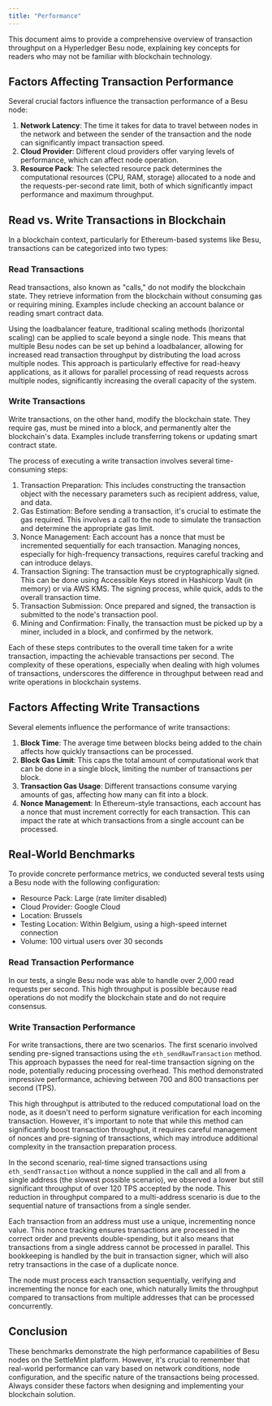 ```yaml
---
title: "Performance"
---
```


This document aims to provide a comprehensive overview of transaction throughput
on a Hyperledger Besu node, explaining key concepts for readers who may not be
familiar with blockchain technology.

## Factors Affecting Transaction Performance

Several crucial factors influence the transaction performance of a Besu node:

1. **Network Latency**: The time it takes for data to travel between nodes in
   the network and between the sender of the transaction and the node can
   significantly impact transaction speed.
2. **Cloud Provider**: Different cloud providers offer varying levels of
   performance, which can affect node operation.
3. **Resource Pack**: The selected resource pack determines the computational
   resources (CPU, RAM, storage) allocated to a node and the requests-per-second
   rate limit, both of which significantly impact performance and maximum
   throughput.

## Read vs. Write Transactions in Blockchain

In a blockchain context, particularly for Ethereum-based systems like Besu,
transactions can be categorized into two types:

### Read Transactions

Read transactions, also known as "calls," do not modify the blockchain state.
They retrieve information from the blockchain without consuming gas or requiring
mining. Examples include checking an account balance or reading smart contract
data.

Using the loadbalancer feature, traditional scaling methods (horizontal scaling)
can be applied to scale beyond a single node. This means that multiple Besu
nodes can be set up behind a loadbalancer, allowing for increased read
transaction throughput by distributing the load across multiple nodes. This
approach is particularly effective for read-heavy applications, as it allows for
parallel processing of read requests across multiple nodes, significantly
increasing the overall capacity of the system.

### Write Transactions

Write transactions, on the other hand, modify the blockchain state. They require
gas, must be mined into a block, and permanently alter the blockchain's data.
Examples include transferring tokens or updating smart contract state.

The process of executing a write transaction involves several time-consuming
steps:

1. Transaction Preparation: This includes constructing the transaction object
   with the necessary parameters such as recipient address, value, and data.
2. Gas Estimation: Before sending a transaction, it's crucial to estimate the
   gas required. This involves a call to the node to simulate the transaction
   and determine the appropriate gas limit.
3. Nonce Management: Each account has a nonce that must be incremented
   sequentially for each transaction. Managing nonces, especially for
   high-frequency transactions, requires careful tracking and can introduce
   delays.
4. Transaction Signing: The transaction must be cryptographically signed. This
   can be done using Accessible Keys stored in Hashicorp Vault (in memory) or
   via AWS KMS. The signing process, while quick, adds to the overall
   transaction time.
5. Transaction Submission: Once prepared and signed, the transaction is
   submitted to the node's transaction pool.
6. Mining and Confirmation: Finally, the transaction must be picked up by a
   miner, included in a block, and confirmed by the network.

Each of these steps contributes to the overall time taken for a write
transaction, impacting the achievable transactions per second. The complexity of
these operations, especially when dealing with high volumes of transactions,
underscores the difference in throughput between read and write operations in
blockchain systems.

## Factors Affecting Write Transactions

Several elements influence the performance of write transactions:

1. **Block Time**: The average time between blocks being added to the chain
   affects how quickly transactions can be processed.
2. **Block Gas Limit**: This caps the total amount of computational work that
   can be done in a single block, limiting the number of transactions per block.
3. **Transaction Gas Usage**: Different transactions consume varying amounts of
   gas, affecting how many can fit into a block.
4. **Nonce Management**: In Ethereum-style transactions, each account has a
   nonce that must increment correctly for each transaction. This can impact the
   rate at which transactions from a single account can be processed.

## Real-World Benchmarks

To provide concrete performance metrics, we conducted several tests using a Besu
node with the following configuration:

- Resource Pack: Large (rate limiter disabled)
- Cloud Provider: Google Cloud
- Location: Brussels
- Testing Location: Within Belgium, using a high-speed internet connection
- Volume: 100 virtual users over 30 seconds

### Read Transaction Performance

In our tests, a single Besu node was able to handle over 2,000 read requests per
second. This high throughput is possible because read operations do not modify
the blockchain state and do not require consensus.

### Write Transaction Performance

For write transactions, there are two scenarios. The first scenario involved
sending pre-signed transactions using the `eth_sendRawTransaction` method. This
approach bypasses the need for real-time transaction signing on the node,
potentially reducing processing overhead. This method demonstrated impressive
performance, achieving between 700 and 800 transactions per second (TPS).

This high throughput is attributed to the reduced computational load on the
node, as it doesn't need to perform signature verification for each incoming
transaction. However, it's important to note that while this method can
significantly boost transaction throughput, it requires careful management of
nonces and pre-signing of transactions, which may introduce additional
complexity in the transaction preparation process.

In the second scenario, real-time signed transactions using
`eth_sendTransaction` without a nonce supplied in the call and all from a single
address (the slowest possible scenario), we observed a lower but still
significant throughput of over 120 TPS accepted by the node. This reduction in
throughput compared to a multi-address scenario is due to the sequential nature
of transactions from a single sender.

Each transaction from an address must use a unique, incrementing nonce value.
This nonce tracking ensures transactions are processed in the correct order and
prevents double-spending, but it also means that transactions from a single
address cannot be processed in parallel. This bookkeeping is handled by the buit
in transaction signer, which will also retry transactions in the case of a
duplicate nonce.

The node must process each transaction sequentially, verifying and incrementing
the nonce for each one, which naturally limits the throughput compared to
transactions from multiple addresses that can be processed concurrently.

## Conclusion

These benchmarks demonstrate the high performance capabilities of Besu nodes on
the SettleMint platform. However, it's crucial to remember that real-world
performance can vary based on network conditions, node configuration, and the
specific nature of the transactions being processed. Always consider these
factors when designing and implementing your blockchain solution.
